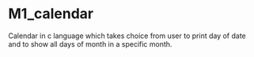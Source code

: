 # M1_calendar
Calendar in c language which takes choice from user to print day of date and to show all days of month in a specific month.

